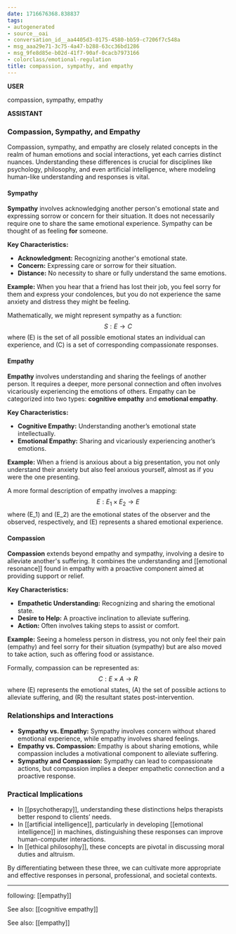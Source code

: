 ```yaml
---
date: 1716676368.838837
tags:
- autogenerated
- source__oai
- conversation_id__aa4405d3-0175-4580-bb59-c7206f7c548a
- msg_aaa29e71-3c75-4a47-b288-63cc36bd1286
- msg_9fe8d85e-b02d-41f7-90af-0cacb7973166
- colorclass/emotional-regulation
title: compassion, sympathy, and empathy
---
```


**USER**

compassion, sympathy, empathy


**ASSISTANT**

### Compassion, Sympathy, and Empathy

Compassion, sympathy, and empathy are closely related concepts in the realm of human emotions and social interactions, yet each carries distinct nuances. Understanding these differences is crucial for disciplines like psychology, philosophy, and even artificial intelligence, where modeling human-like understanding and responses is vital.

#### Sympathy

**Sympathy** involves acknowledging another person's emotional state and expressing sorrow or concern for their situation. It does not necessarily require one to share the same emotional experience. Sympathy can be thought of as feeling **for** someone.

**Key Characteristics:**
- **Acknowledgment:** Recognizing another's emotional state.
- **Concern:** Expressing care or sorrow for their situation.
- **Distance:** No necessity to share or fully understand the same emotions.

**Example:** When you hear that a friend has lost their job, you feel sorry for them and express your condolences, but you do not experience the same anxiety and distress they might be feeling.

Mathematically, we might represent sympathy as a function:
$$ S: E \to C $$
where \(E\) is the set of all possible emotional states an individual can experience, and \(C\) is a set of corresponding compassionate responses.

#### Empathy

**Empathy** involves understanding and sharing the feelings of another person. It requires a deeper, more personal connection and often involves vicariously experiencing the emotions of others. Empathy can be categorized into two types: **cognitive empathy** and **emotional empathy**.

**Key Characteristics:**
- **Cognitive Empathy:** Understanding another’s emotional state intellectually.
- **Emotional Empathy:** Sharing and vicariously experiencing another’s emotions.

**Example:** When a friend is anxious about a big presentation, you not only understand their anxiety but also feel anxious yourself, almost as if you were the one presenting.

A more formal description of empathy involves a mapping:
$$ E: E_1 \times E_2 \to E $$
where \(E_1\) and \(E_2\) are the emotional states of the observer and the observed, respectively, and \(E\) represents a shared emotional experience.

#### Compassion

**Compassion** extends beyond empathy and sympathy, involving a desire to alleviate another's suffering. It combines the understanding and [[emotional resonance]] found in empathy with a proactive component aimed at providing support or relief.

**Key Characteristics:**
- **Empathetic Understanding:** Recognizing and sharing the emotional state.
- **Desire to Help:** A proactive inclination to alleviate suffering.
- **Action:** Often involves taking steps to assist or comfort.

**Example:** Seeing a homeless person in distress, you not only feel their pain (empathy) and feel sorry for their situation (sympathy) but are also moved to take action, such as offering food or assistance.

Formally, compassion can be represented as:
$$ C: E \times A \to R $$
where \(E\) represents the emotional states, \(A\) the set of possible actions to alleviate suffering, and \(R\) the resultant states post-intervention.

### Relationships and Interactions

- **Sympathy vs. Empathy:** Sympathy involves concern without shared emotional experience, while empathy involves shared feelings.
- **Empathy vs. Compassion:** Empathy is about sharing emotions, while compassion includes a motivational component to alleviate suffering.
- **Sympathy and Compassion:** Sympathy can lead to compassionate actions, but compassion implies a deeper empathetic connection and a proactive response.

### Practical Implications

- In [[psychotherapy]], understanding these distinctions helps therapists better respond to clients’ needs.
- In [[artificial intelligence]], particularly in developing [[emotional intelligence]] in machines, distinguishing these responses can improve human-computer interactions.
- In [[ethical philosophy]], these concepts are pivotal in discussing moral duties and altruism.

By differentiating between these three, we can cultivate more appropriate and effective responses in personal, professional, and societal contexts.


---


following: [[empathy]]

See also: [[cognitive empathy]]


See also: [[empathy]]